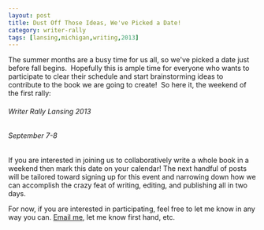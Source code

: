 ```yaml
---
layout: post
title: Dust Off Those Ideas, We've Picked a Date!
category: writer-rally
tags: [lansing,michigan,writing,2013]
---
```


The summer months are a busy time for us all, so we've picked a date just before fall begins.  Hopefully this is ample time for everyone who wants to participate to clear their schedule and start brainstorming ideas to contribute to the book we are going to create!  So here it, the weekend of the first rally:

###### Writer Rally Lansing 2013
###### September 7-8

If you are interested in joining us to collaboratively write a whole book in a weekend then mark this date on your calendar! The next handful of posts will be tailored toward signing up for this event and narrowing down how we can accomplish the crazy feat of writing, editing, and publishing all in two days.

For now, if you are interested in participating, feel free to let me know in any way you can. [Email me][1], let me know first hand, etc.

[1]: mailto:erik.gillespie@gmail.com "Erik Gillespie's Email"
